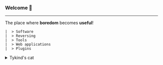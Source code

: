 ### Welcome :wave:
-------
The place where **boredom** becomes **useful**!

```
|  > Software
|  > Reversing
|  > Tools
|  > Web applications
|  > Plugins
```

<details>
   <summary>Tykind's cat</summary>
    ![catpic1](https://media.discordapp.net/attachments/979217697172762676/1005360085368844389/DD9B190F-836A-42CF-A67D-8BBE03A602BC.jpg)
</details>
​  ​
​​​​
